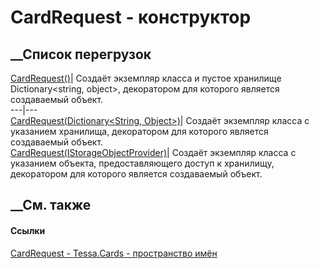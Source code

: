 # CardRequest - конструктор
##  __Список перегрузок
[CardRequest()](M_Tessa_Cards_CardRequest__ctor.htm)|  Создаёт экземпляр
класса и пустое хранилище Dictionary<string, object>, декоратором для которого
является создаваемый объект.  
---|---  
[CardRequest(Dictionary<String,
Object>)](M_Tessa_Cards_CardRequest__ctor_1.htm)| Создаёт экземпляр класса с
указанием хранилища, декоратором для которого является создаваемый объект.  
[CardRequest(IStorageObjectProvider)](M_Tessa_Cards_CardRequest__ctor_2.htm)|
Создаёт экземпляр класса с указанием объекта, предоставляющего доступ к
хранилищу, декоратором для которого является создаваемый объект.  
## __См. также
#### Ссылки
[CardRequest - ](T_Tessa_Cards_CardRequest.htm)
[Tessa.Cards - пространство имён](N_Tessa_Cards.htm)
